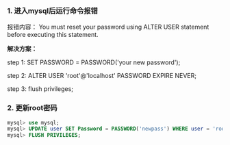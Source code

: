 ### 1. 进入mysql后运行命令报错

报错内容： You must reset your password using ALTER USER statement before executing this statement.

**解决方案：**

step 1: SET PASSWORD = PASSWORD\('your new password'\);

step 2: ALTER USER 'root'@'localhost' PASSWORD EXPIRE NEVER;

step 3: flush privileges;

### 2. 更新root密码

```sql
mysql> use mysql;
mysql> UPDATE user SET Password = PASSWORD('newpass') WHERE user = 'root';
mysql> FLUSH PRIVILEGES;
```





